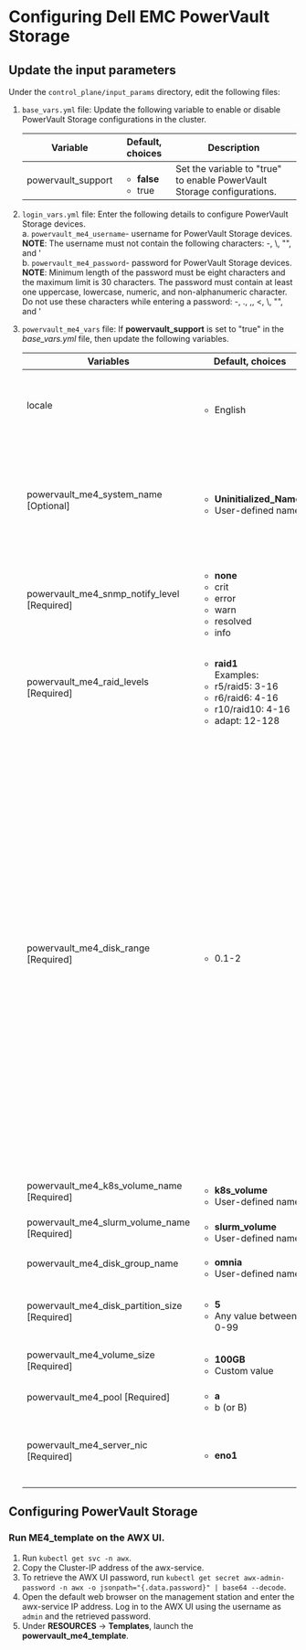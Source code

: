 # Configuring Dell EMC PowerVault Storage  

## Update the input parameters 
Under the `control_plane/input_params` directory, edit the following files:
1. `base_vars.yml` file: Update the following variable to enable or disable PowerVault Storage configurations in the cluster.  

	Variable	|	Default, choices	|	Description
	-------	|	----------------	|	-----------------
	powervault_support	|	<ul><li>**false**</li><li>true</li></ul>	|	Set the variable to "true" to enable PowerVault Storage configurations.  

2. `login_vars.yml` file:  Enter the following details to configure PowerVault Storage devices.  
	a. `powervault_me4_username`- username for PowerVault Storage devices.  
	**NOTE**: The username must not contain the following characters: -, \\, "", and \'  
	b. `powervault_me4_password`- password for PowerVault Storage devices.   
	**NOTE**: Minimum length of the password must be eight characters and the maximum limit is 30 characters. The password must contain at least one uppercase, lowercase, numeric, and non-alphanumeric character. Do not use these characters while entering a password: -, \., \,, \<, \\, "", and \'  

3. `powervault_me4_vars` file: If **powervault_support** is set to "true" in the *base_vars.yml* file, then update the following variables.

	Variables	|	Default, choices	|	Description
	----------------	|	-----------------	|	-----------------
	locale	|	<ul><li>English</li></ul>	|	Represents the selected language. In Omnia 1.1, only English is supported.
	powervault_me4_system_name [Optional]	|	<ul><li>**Uninitialized_Name**</li><li>User-defined name</li></ul>	|	The system name used to identify the PowerVault Storage device. The name should be less than 30 characters and must not contain spaces.
	powervault_me4_snmp_notify_level [Required]	|	<ul><li>**none**</li><li>crit</li><li>error</li><li>warn</li><li>resolved</li><li>info</li></ul>	|	Select the SNMP notification levels for PowerVault Storage devices. 
	powervault_me4_raid_levels	[Required] |	<ul><li>**raid1**</li>Examples:<li>r5/raid5: 3-16</li><li>r6/raid6: 4-16</li><li>r10/raid10: 4-16</li><li>adapt: 12-128</li></ul> |	Enter the required RAID levels and the minimum and maximum number of disks for each RAID levels. 
	powervault_me4_disk_range	[Required]	|	<ul><li>0.1-2</li></ul>	|	Enter the range of disks in the format *enclosure-number.disk-range,enclosure-number.disk-range*. For example, to select disks 3 to 12 in enclosure 1 and to select disks 5 to 23 in enclosure 2, you must enter `1.3-12, 2.5-23`. </br>A RAID 10 or 50 disk group with disks in subgroups are separated by colons (with no spaces). RAID-10 example:1.1-2:1.3-4:1.7,1.10 </br>**NOTE**: Ensure that the entered disk location is empty and the **Usage** column lists the range as **AVAIL**. The disk range specified must be of the same vendor and they must have the same description.  
	powervault_me4_k8s_volume_name [Required] |	<ul><li>**k8s_volume**</li><li>User-defined name</li></ul> |	Enter the Kubernetes volume name.	
	powervault_me4_slurm_volume_name [Required] |	<ul><li>**slurm_volume**</li><li>User-defined name</li></ul> |	Enter the Slurm volume name.
	powervault_me4_disk_group_name |	<ul><li>**omnia**</li><li>User-defined name</li></ul> |	Enter the group name of the disk.
	powervault_me4_disk_partition_size [Required] |	<ul><li>**5**</li><li>Any value between 0-99</li></ul> |	Enter the partition size which would be used as an NFS share.  
	powervault_me4_volume_size [Required] |	<ul><li>**100GB**</li><li>Custom value</li></ul> |	Enter the volume size in the format *SizeGB*.  
	powervault_me4_pool [Required] |	<ul><li>**a**</li><li>b (or B)</li></ul> |	Enter the pool for the volume.  
	powervault_me4_server_nic [Required] |	<ul><li>**eno1**</li></ul> |	Enter the NIC of the server to which the PowerVault Storage is connected.  
	
## Configuring PowerVault Storage

### Run ME4_template on the AWX UI.
1. Run `kubectl get svc -n awx`.
2. Copy the Cluster-IP address of the awx-service. 
3. To retrieve the AWX UI password, run `kubectl get secret awx-admin-password -n awx -o jsonpath="{.data.password}" | base64 --decode`.
4. Open the default web browser on the management station and enter the awx-service IP address. Log in to the AWX UI using the username as `admin` and the retrieved password.
5. Under __RESOURCES__ -> __Templates__, launch the **powervault_me4_template**.